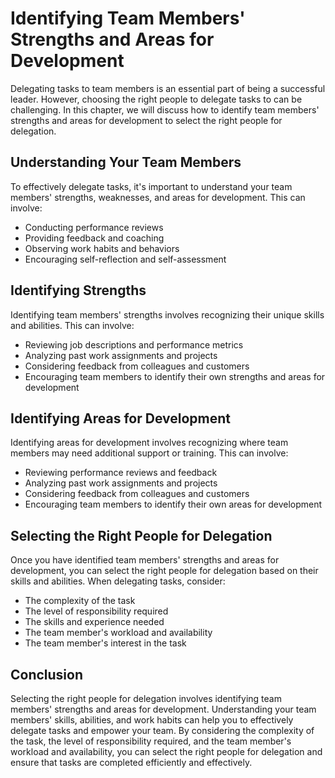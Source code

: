 Identifying Team Members' Strengths and Areas for Development
===================================================================================================================

Delegating tasks to team members is an essential part of being a successful leader. However, choosing the right people to delegate tasks to can be challenging. In this chapter, we will discuss how to identify team members' strengths and areas for development to select the right people for delegation.

Understanding Your Team Members
-------------------------------

To effectively delegate tasks, it's important to understand your team members' strengths, weaknesses, and areas for development. This can involve:

* Conducting performance reviews
* Providing feedback and coaching
* Observing work habits and behaviors
* Encouraging self-reflection and self-assessment

Identifying Strengths
---------------------

Identifying team members' strengths involves recognizing their unique skills and abilities. This can involve:

* Reviewing job descriptions and performance metrics
* Analyzing past work assignments and projects
* Considering feedback from colleagues and customers
* Encouraging team members to identify their own strengths and areas for development

Identifying Areas for Development
---------------------------------

Identifying areas for development involves recognizing where team members may need additional support or training. This can involve:

* Reviewing performance reviews and feedback
* Analyzing past work assignments and projects
* Considering feedback from colleagues and customers
* Encouraging team members to identify their own areas for development

Selecting the Right People for Delegation
-----------------------------------------

Once you have identified team members' strengths and areas for development, you can select the right people for delegation based on their skills and abilities. When delegating tasks, consider:

* The complexity of the task
* The level of responsibility required
* The skills and experience needed
* The team member's workload and availability
* The team member's interest in the task

Conclusion
----------

Selecting the right people for delegation involves identifying team members' strengths and areas for development. Understanding your team members' skills, abilities, and work habits can help you to effectively delegate tasks and empower your team. By considering the complexity of the task, the level of responsibility required, and the team member's workload and availability, you can select the right people for delegation and ensure that tasks are completed efficiently and effectively.
